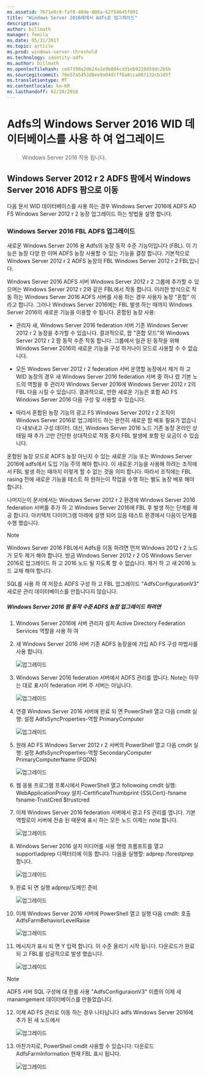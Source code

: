 ```yaml
---
ms.assetid: 7671e0c9-faf0-40de-808a-62f54645f891
title: "Windows Server 2016에에서 Adfs로 업그레이드"
description: 
author: billmath
manager: femila
ms.date: 05/31/2017
ms.topic: article
ms.prod: windows-server-threshold
ms.technology: identity-adfs
ms.author: billmath
ms.openlocfilehash: ce07398a2d624a1e9b004cd35eb9228d59dc2b5b
ms.sourcegitcommit: 76e57a5453d6ee9a04dcff6a8cca087132cb1d5f
ms.translationtype: MT
ms.contentlocale: ko-KR
ms.lasthandoff: 02/20/2018
---
```

# <a name="upgrading-to-ad-fs-in-windows-server-2016-using-a-wid-database"></a>Adfs의 Windows Server 2016 WID 데이터베이스를 사용 하 여 업그레이드

>Windows Server 2016 적용 됩니다.


## <a name="moving-from-a-windows-server-2012-r2-ad-fs-farm-to-a-windows-server-2016-ad-fs-farm"></a>Windows Server 2012 r 2 ADFS 팜에서 Windows Server 2016 ADFS 팜으로 이동  
다음 문서 WID 데이터베이스를 사용 하는 경우 Windows Server 2016에 ADFS AD FS Windows Server 2012 r 2 농장 업그레이드 하는 방법을 설명 합니다.  

### <a name="upgrading-ad-fs-to-windows-server-2016-fbl"></a>Windows Server 2016 FBL ADFS 업그레이드  
새로운 Windows Server 2016 용 Adfs의 농장 동작 수준 기능이입니다 (FBL).   이 기능은 농장 다양 한 이며 ADFS 농장 사용할 수 있는 기능을 결정 합니다.   기본적으로 Windows Server 2012 r 2 ADFS 농장의 FBL Windows Server 2012 r 2 FBL입니다.  

Windows Server 2016 ADFS 서버 Windows Server 2012 r 2 그룹에 추가할 수 있으며는 Windows Server 2012 r 2와 같은 FBL에서 작동 합니다.  이러한 방식으로 작동 하는 Windows Server 2016 ADFS 서버를 사용 하는 경우 사용자 농장 "혼합" 이라고 합니다.  그러나 Windows Server 2016에는 FBL 발생 하는 때까지 Windows Server 2016의 새로운 기능을 이용할 수 됩니다.  혼합된 농장 사용:  

-   관리자 새, Windows Server 2016 federation 서버 기존 Windows Server 2012 r 2 농장을 추가할 수 있습니다.  결과적으로, 팜 "혼합 모드"와 Windows Server 2012 r 2 팜 동작 수준 작동 합니다.  그룹에서 일관 된 동작을 위해 Windows Server 2016의 새로운 기능을 구성 하거나이 모드로 사용할 수 수 없습니다.  

-   모든 Windows Server 2012 r 2 federation 서버 운영할 농장에서 제거 하 고 WID 농장의 경우 새 Windows Server 2016 federation 서버 중 하나 렸 기본 노드의 역할을 후 관리자 Windows Server 2016에 Windows Server 2012 r 2의 FBL 다음 시킬 수 있습니다.  결과적으로, 만한 새로운 기능은 포함 AD FS Windows Server 2016 다음 구성 및 사용할 수 있습니다.  

-   따라서 혼합된 농장 기능의 광고 FS Windows Server 2012 r 2 조직이 Windows Server 2016로 업그레이드 하는 완전히 새로운 팜 배포 필요가 없습니다 내보내고 구성 데이터.  대신, Windows Server 2016 노드 기존 농장 온라인 상태일 때 추가 고만 간단한 상대적으로 작동 중지 FBL 발생에 포함 된 요금이 수 있습니다.  

혼합된 농장 모드로 ADFS 농장 아닌지 수 있는 새로운 기능 또는 Windows Server 2016에 adfs에서 도입 기능 주의 해야 합니다.  이 새로운 기능을 사용해 하려는 조직에서 FBL 발생 하는 때까지 이렇게 할 수 없는 것을 의미 합니다.  따라서 조직에는 FBL rasing 전에 새로운 기능을 테스트 하 원하는이 작업을 수행 하는 별도 농장 배포 해야 합니다.  

나머지는이 문서에서는 Windows Server 2012 r 2 환경에 Windows Server 2016 federation 서버를 추가 하 고 Windows Server 2016에 FBL 후 발생 하는 단계를 제공 합니다.  아키텍처 다이어그램 아래에 설명 되어 있음 테스트 환경에서 다음이 단계를 수행 했습니다.  

> [!NOTE]  
> Windows Server 2016 FBL에서 Adfs을 이동 하려면 먼저 Windows 2012 r 2 노드가 모두 제거 해야 합니다.  방금 Windows Server 2012 r 2 OS Windows Server 2016로 업그레이드 하 고 2016 노드 될 지도록 할 수 없습니다.  제거 하 고 새 2016 노드 교체 해야 합니다.
>
> SQL를 사용 하 여 저장소 ADFS 구성 하 고 FBL 업그레이드 "AdfsConfigurationV3" 새로운 관리 데이터베이스를 만듭니다지 않습니다.

##### <a name="to-upgrade-your-ad-fs-farm-to-windows-server-2016-farm-behavior-level"></a>Windows Server 2016 팜 동작 수준 ADFS 농장 업그레이드 하려면  

1.  Windows Server 2016에 서버 관리자 설치 Active Directory Federation Services 역할을 사용 하 여  

2.  새 Windows Server 2016 서버 기존 ADFS 농장을에 가입 AD FS 구성 마법사를 사용 합니다.  

    ![업그레이드](media/Upgrading-to-AD-FS-in-Windows-Server-2016/ADFS_Mixed_1.png)  

3.  Windows Server 2016 federation 서버에서 ADFS 관리를 엽니다.    Note는 아무는 대로 표시이 federation 서버 주 서버는 아닙니다.  

    ![업그레이드](media/Upgrading-to-AD-FS-in-Windows-Server-2016/ADFS_Mixed_3.png)  

4.  연결 Windows Server 2016 서버에 완료 되 면 PowerShell 열고 다음 cmdlt 실행: 설정 AdfsSyncProperties-역할 PrimaryComputer  

    ![업그레이드](media/Upgrading-to-AD-FS-in-Windows-Server-2016/ADFS_Mixed_4.png)  

5.  원래 AD FS Windows Server 2012 r 2 서버의 PowerShell 열고 다음 cmdlt 실행: 설정 AdfsSyncProperties-역할 SecondaryComputer PrimaryComputerName {FQDN}  

    ![업그레이드](media/Upgrading-to-AD-FS-in-Windows-Server-2016/ADFS_Mixed_5.png)  

6.  웹 응용 프로그램 프록시에서 PowerShell 열고 followoing cmdlt 실행: WebApplicationProxy 설치-CertificateThumbprint {SSLCert}-fsname fsname-TrustCred $trustcred  

7.  이제 Windows Server 2016 federation 서버에서 광고 FS 관리를 엽니다.  기본 역할로이 서버에 전송 된 때문에 표시 하는 모든 노드 이제는 note 합니다.  

    ![업그레이드](media/Upgrading-to-AD-FS-in-Windows-Server-2016/ADFS_Mixed_6.png)  

8.  Windows Server 2016 설치 미디어를 사용 명령 프롬프트를 열고 support\adprep 디렉터리에 이동 합니다.  다음을 실행할: adprep /forestprep 합니다.  

    ![업그레이드](media/Upgrading-to-AD-FS-in-Windows-Server-2016/ADFS_Mixed_7.png)  

9. 완료 되 면 실행 adprep/도메인 준비  

    ![업그레이드](media/Upgrading-to-AD-FS-in-Windows-Server-2016/ADFS_Mixed_8.png)  

10. 이제 Windows Server 2016 서버에 PowerShell 열고 실행 다음 cmdlt: 호출 AdfsFarmBehaviorLevelRaise  

    ![업그레이드](media/Upgrading-to-AD-FS-in-Windows-Server-2016/ADFS_Mixed_9.png)  

11. 메시지가 표시 되 면 Y 입력 합니다. 이 수준 올리기 시작 됩니다.  다운로드가 완료 되 고 FBL를 성공적으로 발생 했습니다.  

    ![업그레이드](media/Upgrading-to-AD-FS-in-Windows-Server-2016/ADFS_Mixed_10.png)  

> [!NOTE]  
> ADFS 서버 SQL 구성에 대 한를 사용 "AdfsConfiguraionV3" 이름의 이제 새 manamgement 데이터베이스를 만들었습니다. 

12. 이제 AD FS 관리로 이동 하는 경우 나타납니다 adfs Windows Server 2016에 추가 된 새 노드에서  

    ![업그레이드](media/Upgrading-to-AD-FS-in-Windows-Server-2016/ADFS_Mixed_12.png)  

13. 마찬가지로, PowerShell cmdlt 사용할 수 있습니다: 다운로드 AdfsFarmInformation 현재 FBL 표시 됩니다.  

    ![업그레이드](media/Upgrading-to-AD-FS-in-Windows-Server-2016/ADFS_Mixed_13.png)  
